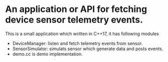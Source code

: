 # An application or API for fetching device sensor telemetry events.
This is a small application which written in C++17, it has following modules
- DeviceManager: listen and fetch telemetry events from sensor.
- SensorSimulator: simulats sensor which generate data and posts events.
- demo.cc is demo implementation.

